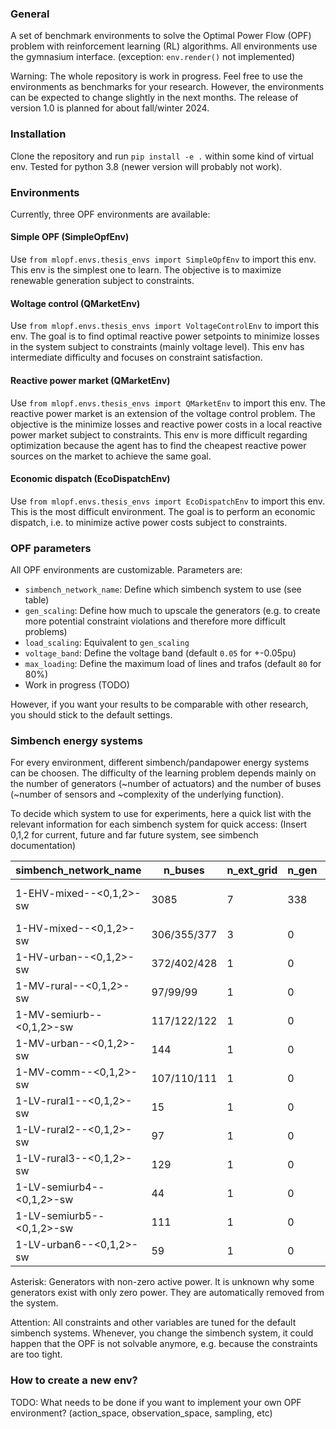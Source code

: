 ### General
A set of benchmark environments to solve the Optimal Power Flow (OPF) problem
with reinforcement learning (RL) algorithms. All environments use the gymnasium 
interface. (exception: `env.render()` not implemented)

Warning: The whole repository is work in progress. Feel free to use the 
environments as benchmarks for your research. However, the environments can be 
expected to change slightly in the next months. The release of version 1.0 is 
planned for about fall/winter 2024.   

### Installation
Clone the repository and run `pip install -e .` within some kind of virtual env.
Tested for python 3.8 (newer version will probably not work).

### Environments
Currently, three OPF environments are available:

#### Simple OPF (SimpleOpfEnv)
Use `from mlopf.envs.thesis_envs import SimpleOpfEnv` to import this env.
This env is the simplest one to learn. The objective is to maximize renewable
generation subject to constraints.

#### Woltage control (QMarketEnv)
Use `from mlopf.envs.thesis_envs import VoltageControlEnv` to import this env.
The goal is to find optimal reactive power setpoints to minimize losses in the 
system subject to constraints (mainly voltage level).
This env has intermediate difficulty and focuses on constraint satisfaction. 

#### Reactive power market (QMarketEnv)
Use `from mlopf.envs.thesis_envs import QMarketEnv` to import this env.
The reactive power market is an extension of the voltage control problem. 
The objective is the minimize losses and reactive power costs in a local 
reactive power market subject to constraints. 
This env is more difficult regarding optimization because the agent has to find
the cheapest reactive power sources on the market to achieve the same goal. 

#### Economic dispatch (EcoDispatchEnv)
Use `from mlopf.envs.thesis_envs import EcoDispatchEnv` to import this env.
This is the most difficult environment. The goal is to perform an economic
dispatch, i.e. to minimize active power costs subject to constraints.

### OPF parameters
All OPF environments are customizable. Parameters are:
* `simbench_network_name`: Define which simbench system to use (see table)
* `gen_scaling`: Define how much to upscale the generators (e.g. to create more potential constraint violations and therefore more difficult problems)
* `load_scaling`: Equivalent to `gen_scaling`
* `voltage_band`: Define the voltage band (default `0.05` for +-0.05pu)
* `max_loading`: Define the maximum load of lines and trafos (default `80` for 80%)
* Work in progress (TODO)

However, if you want your results to be comparable with other research, you 
should stick to the default settings. 

### Simbench energy systems
For every environment, different simbench/pandapower energy systems can be
choosen. The difficulty of the learning problem depends mainly on the number of
generators (~number of actuators) and the number of buses (~number of sensors
and ~complexity of the underlying function).

To decide which system to use for experiments, here a quick list with the
relevant information for each simbench system for quick access:
(Insert 0,1,2 for current, future and far future system, see simbench documentation)

| simbench_network_name   | n_buses   | n_ext_grid    | n_gen     | n_sgen        | n_loads   | n_storage   |
|---|---|---|---|---|---|---|
| 1-EHV-mixed--<0,1,2>-sw | 3085      | 7             | 338       | 225/233/241 *(225/225/225)   | 390       | 0/4/5 |
| 1-HV-mixed--<0,1,2>-sw  | 306/355/377       | 3             | 0         | 103/109/124 *(57/63/78) | 58        | 0/12/17 |
| 1-HV-urban--<0,1,2>-sw  | 372/402/428       | 1             | 0         | 98/101/118 *(42/45/62)  | 79        | 0/13/16 |
| 1-MV-rural--<0,1,2>-sw  | 97/99/99        | 1             | 0         | 102       | 96        | 0/53/90 |
| 1-MV-semiurb--<0,1,2>-sw| 117/122/122       | 1             | 0         | 121/123/123       | 115/118/122       | 0/87/114 |
| 1-MV-urban--<0,1,2>-sw  | 144       | 1             | 0         | 134       | 139       | 0/101/133 |
| 1-MV-comm--<0,1,2>-sw   | 107/110/111       | 1             | 0         | 89/90/90 *(89/89/89)       | 98/98/106        | 0/52/80 |
| 1-LV-rural1--<0,1,2>-sw | 15        | 1             | 0         | 4/8/8         | 13/14/28        | 0/4/5 |
| 1-LV-rural2--<0,1,2>-sw | 97        | 1             | 0         | 8/9/11         | 99/103/118        | 0/0/8 |
| 1-LV-rural3--<0,1,2>-sw | 129       | 1             | 0         | 17/25/27  | 118/145/153 | 0/14/16 |
| 1-LV-semiurb4--<0,1,2>-sw| 44       | 1             | 0         | 1/1/6         | 41/44/58        | 0/1/4 |
| 1-LV-semiurb5--<0,1,2>-sw | 111     | 1             | 0         | 9/14/15         | 104/118/129       | 0/10/15 |
| 1-LV-urban6--<0,1,2>-sw | 59        | 1             | 0         | 5/7/12         | 111/112/135       | 0/0/7 |

Asterisk: Generators with non-zero active power. It is unknown why some generators exist with only zero power.
They are automatically removed from the system.

Attention: All constraints and other variables are tuned for the default
simbench systems. Whenever, you change the simbench system, it could happen
that the OPF is not solvable anymore, e.g. because the constraints are too tight.


### How to create a new env?
TODO: What needs to be done if you want to implement your own OPF environment? (action_space, observation_space, sampling, etc)
